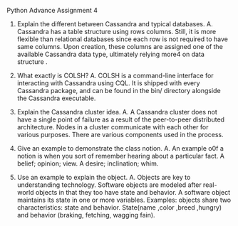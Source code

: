 Python Advance Assignment 4

1.	Explain the different between Cassandra and typical databases.
A.	Cassandra has a table structure using rows columns. Still, it is more flexible than relational databases since each row is not required to have same columns. Upon creation, these columns are assigned one of the available Cassandra data type, ultimately relying more4 on data structure
.
2.	What exactly is COLSH?
A.	COLSH is a command-line interface for interacting with Cassandra  using CQL. It is shipped with every Cassandra package, and can be found in the bin/ directory alongside the Cassandra executable.

3.	Explain the Cassandra cluster idea.
A.	A Cassandra cluster does not have a single point of failure as a result of the peer-to-peer distributed architecture. Nodes in a cluster communicate with each other for various purposes. There are various components used in the process.

4.	Give an example to demonstrate the class notion.
A.	An example o0f a notion is when you sort of remember hearing about a particular fact. A belief; opinion; view. A desire; inclination; whim.

5.	Use an example to explain the object.
A.	Objects are key to understanding technology. Software objects are modeled after real-world objects in that they too have state and behavior. A software object maintains its state in one or more variables. Examples: objects share two characteristics: state and behavior. State(name ,color ,breed ,hungry) and behavior (braking, fetching, wagging fain).
